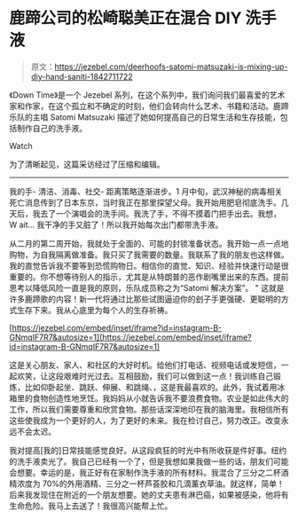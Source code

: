 # 鹿蹄公司的松崎聪美正在混合 DIY 洗手液

> 原文：<https://jezebel.com/deerhoofs-satomi-matsuzaki-is-mixing-up-diy-hand-saniti-1842711722>

《Down Time》是一个 Jezebel 系列，在这个系列中，我们询问我们最喜爱的艺术家和作家，在这个孤立和不确定的时刻，他们会转向什么艺术、书籍和活动。鹿蹄乐队的主唱 Satomi Matsuzaki 描述了她如何提高自己的日常生活和生存技能，包括制作自己的洗手液。

Watch

为了清晰起见，这篇采访经过了压缩和编辑。

* * *

我的手- 清洁、消毒、社交- 距离策略逐渐进步。1 月中旬，武汉神秘的病毒相关死亡消息传到了日本东京，当时我正在那里探望父母。我开始用肥皂彻底洗手。几天后，我去了一个演唱会的洗手间。我洗了手，不得不摸着门把手出去。我想， W ait… 我干净的手又脏了！所以我开始每次出门都带洗手液。

从二月的第二周开始，我就处于全面的、可能的封锁准备状态。我开始一点一点地购物，为自我隔离做准备。我只买了我需要的数量。我联系了我的朋友也这样做。我的直觉告诉我不要等到恐慌购物日。相信你的直觉、知识、经验并快速行动是很重要的。你不想等待别人的指示，尤其是从特朗普的恶作剧嘴里出来的东西。提前思考以降低风险一直是我的原则，乐队成员称之为“Satomi 解决方案”。 " 这就是许多鹿蹄歌的内容！新一代将通过比那些试图逼迫你的刽子手更强硬、更聪明的方式生存下来。我从心底里为每个人的生存祈祷。

 [https://jezebel.com/embed/inset/iframe?id=instagram-B-GNmqIF7R7&autosize=1](https://jezebel.com/embed/inset/iframe?id=instagram-B-GNmqIF7R7&autosize=1) 

这是关心朋友、家人、和社区的大好时机。给他们打电话、视频电话或发短信，一起欢笑，让这段艰难时光过去。互相鼓励，我们可以做到这一点！我训练自己锻炼，比如仰卧起坐、跳跃、伸展、和跳绳、，这是我最喜欢的。此外，我试着用冰箱里的食物创造性地烹饪。我妈妈从小就告诉我不要浪费食物。农业是如此伟大的工作，所以我们需要尊重和欣赏食物。那些话深深地印在我的脑海里。我相信所有这些使我成为一个更好的人，为了更好的未来。我在检讨自己，努力改正。改变永远不会太迟。

我对提高[我的]日常技能感觉良好。从这段疯狂的时光中有所收获是件好事。纽约的洗手液卖光了。我自己已经有一个了，但是我想如果我做一些的话，朋友们可能会想要。幸运的是，我正好有在家制作洗手液的所有材料。我混合了三分之二杯酒精浓度为 70%的外用酒精、三分之一杯芦荟胶和几滴薰衣草油。就这样，简单！后来我发现住在附近的一个朋友想要。她的丈夫患有淋巴癌，如果被感染，他将有生命危险。我马上去送了！我很高兴能帮上忙。